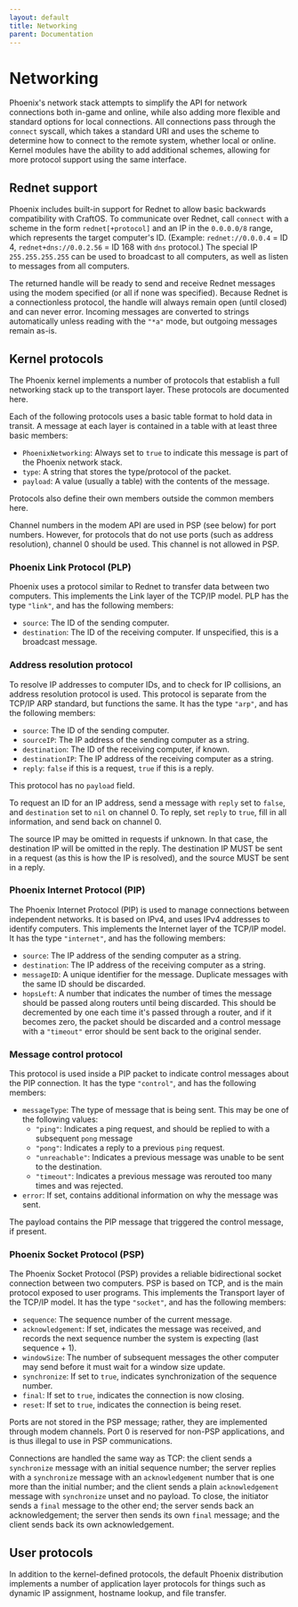 ```yaml
---
layout: default
title: Networking
parent: Documentation
---
```


# Networking
Phoenix's network stack attempts to simplify the API for network connections both in-game and online, while also adding more flexible and standard options for local connections. All connections pass through the `connect` syscall, which takes a standard URI and uses the scheme to determine how to connect to the remote system, whether local or online. Kernel modules have the ability to add additional schemes, allowing for more protocol support using the same interface.

## Rednet support
Phoenix includes built-in support for Rednet to allow basic backwards compatibility with CraftOS. To communicate over Rednet, call `connect` with a scheme in the form `rednet[+protocol]` and an IP in the `0.0.0.0/8` range, which represents the target computer's ID. (Example: `rednet://0.0.0.4` = ID 4, `rednet+dns://0.0.2.56` = ID 168 with `dns` protocol.) The special IP `255.255.255.255` can be used to broadcast to all computers, as well as listen to messages from all computers.

The returned handle will be ready to send and receive Rednet messages using the modem specified (or all if none was specified). Because Rednet is a connectionless protocol, the handle will always remain open (until closed) and can never error. Incoming messages are converted to strings automatically unless reading with the `"*a"` mode, but outgoing messages remain as-is.

## Kernel protocols
The Phoenix kernel implements a number of protocols that establish a full networking stack up to the transport layer. These protocols are documented here.

Each of the following protocols uses a basic table format to hold data in transit. A message at each layer is contained in a table with at least three basic members:
* `PhoenixNetworking`: Always set to `true` to indicate this message is part of the Phoenix network stack.
* `type`: A string that stores the type/protocol of the packet.
* `payload`: A value (usually a table) with the contents of the message.

Protocols also define their own members outside the common members here.

Channel numbers in the modem API are used in PSP (see below) for port numbers. However, for protocols that do not use ports (such as address resolution), channel 0 should be used. This channel is not allowed in PSP.

### Phoenix Link Protocol (PLP)
Phoenix uses a protocol similar to Rednet to transfer data between two computers. This implements the Link layer of the TCP/IP model. PLP has the type `"link"`, and has the following members:
* `source`: The ID of the sending computer.
* `destination`: The ID of the receiving computer. If unspecified, this is a broadcast message.

### Address resolution protocol
To resolve IP addresses to computer IDs, and to check for IP collisions, an address resolution protocol is used. This protocol is separate from the TCP/IP ARP standard, but functions the same. It has the type `"arp"`, and has the following members:
* `source`: The ID of the sending computer.
* `sourceIP`: The IP address of the sending computer as a string.
* `destination`: The ID of the receiving computer, if known.
* `destinationIP`: The IP address of the receiving computer as a string.
* `reply`: `false` if this is a request, `true` if this is a reply.

This protocol has no `payload` field.

To request an ID for an IP address, send a message with `reply` set to `false`, and `destination` set to `nil` on channel 0. To reply, set `reply` to `true`, fill in all information, and send back on channel 0.

The source IP may be omitted in requests if unknown. In that case, the destination IP will be omitted in the reply. The destination IP MUST be sent in a request (as this is how the IP is resolved), and the source MUST be sent in a reply.

### Phoenix Internet Protocol (PIP)
The Phoenix Internet Protocol (PIP) is used to manage connections between independent networks. It is based on IPv4, and uses IPv4 addresses to identify computers. This implements the Internet layer of the TCP/IP model. It has the type `"internet"`, and has the following members:
* `source`: The IP address of the sending computer as a string.
* `destination`: The IP address of the receiving computer as a string.
* `messageID`: A unique identifier for the message. Duplicate messages with the same ID should be discarded.
* `hopsLeft`: A number that indicates the number of times the message should be passed along routers until being discarded. This should be decremented by one each time it's passed through a router, and if it becomes zero, the packet should be discarded and a control message with a `"timeout"` error should be sent back to the original sender.

### Message control protocol
This protocol is used inside a PIP packet to indicate control messages about the PIP connection. It has the type `"control"`, and has the following members:
* `messageType`: The type of message that is being sent. This may be one of the following values:
  * `"ping"`: Indicates a ping request, and should be replied to with a subsequent `pong` message
  * `"pong"`: Indicates a reply to a previous `ping` request.
  * `"unreachable"`: Indicates a previous message was unable to be sent to the destination.
  * `"timeout"`: Indicates a previous message was rerouted too many times and was rejected.
* `error`: If set, contains additional information on why the message was sent.

The payload contains the PIP message that triggered the control message, if present.

### Phoenix Socket Protocol (PSP)
The Phoenix Socket Protocol (PSP) provides a reliable bidirectional socket connection between two computers. PSP is based on TCP, and is the main protocol exposed to user programs. This implements the Transport layer of the TCP/IP model. It has the type `"socket"`, and has the following members:
* `sequence`: The sequence number of the current message.
* `acknowledgement`: If set, indicates the message was received, and records the next sequence number the system is expecting (last sequence + 1).
* `windowSize`: The number of subsequent messages the other computer may send before it must wait for a window size update.
* `synchronize`: If set to `true`, indicates synchronization of the sequence number.
* `final`: If set to `true`, indicates the connection is now closing.
* `reset`: If set to `true`, indicates the connection is being reset.

Ports are not stored in the PSP message; rather, they are implemented through modem channels. Port 0 is reserved for non-PSP applications, and is thus illegal to use in PSP communications.

Connections are handled the same way as TCP: the client sends a `synchronize` message with an initial sequence number; the server replies with a `synchronize` message with an `acknowledgement` number that is one more than the initial number; and the client sends a plain `acknowledgement` message with `synchronize` unset and no payload. To close, the initiator sends a `final` message to the other end; the server sends back an acknowledgement; the server then sends its own `final` message; and the client sends back its own acknowledgement.

## User protocols
In addition to the kernel-defined protocols, the default Phoenix distribution implements a number of application layer protocols for things such as dynamic IP assignment, hostname lookup, and file transfer.
